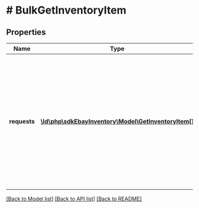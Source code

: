 # # BulkGetInventoryItem

## Properties

Name | Type | Description | Notes
------------ | ------------- | ------------- | -------------
**requests** | [**\ld\php\sdkEbayInventory\Model\GetInventoryItem[]**](GetInventoryItem.md) | The seller passes in multiple SKU values under this container to retrieve multiple inventory item records. Up to 25 inventory item records can be retrieved at one time. | [optional]

[[Back to Model list]](../../README.md#models) [[Back to API list]](../../README.md#endpoints) [[Back to README]](../../README.md)
